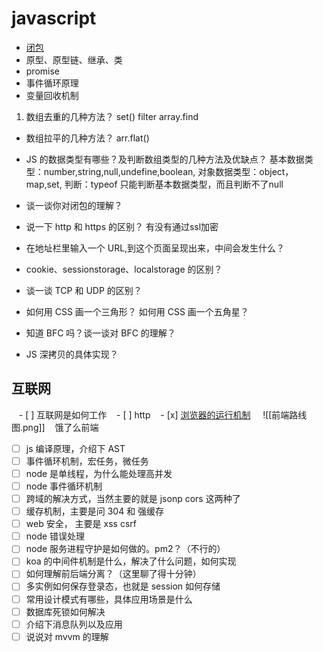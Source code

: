 # javascript

-   [闭包](./js/js.md)
-   原型、原型链、继承、类
-   promise
-   事件循环原理
-   变量回收机制


1.   数组去重的几种方法？
set()
filter
array.find

-   数组拉平的几种方法？
arr.flat()
-   JS 的数据类型有哪些？及判断数组类型的几种方法及优缺点？
基本数据类型：number,string,null,undefine,boolean,
对象数据类型：object，map,set,
判断：typeof 只能判断基本数据类型，而且判断不了null
-   谈一谈你对闭包的理解？

-   说一下 http 和 https 的区别？
有没有通过ssl加密

-   在地址栏里输入一个 URL,到这个页面呈现出来，中间会发生什么？
-   cookie、sessionstorage、localstorage 的区别？
-   谈一谈 TCP 和 UDP 的区别？
-   如何用 CSS 画一个三角形？ 如何用 CSS 画一个五角星？
-   知道 BFC 吗？谈一谈对 BFC 的理解？
-   JS 深拷贝的具体实现？
## 互联网 
   - [ ] 互联网是如何工作
   - [ ] http
   - [x] [浏览器的运行机制](onenote:https://d.docs.live.net/fab9aa34628a989d/文档/编程/新分区%201.one#浏览器的运行机制&section-id={8040C09A-CEF1-4E52-AC78-59E4327B3469}&page-id={08C6EDF8-26DE-4C95-B362-43CDEBE739E4}&object-id={85C8E339-BC54-0030-0720-050AB4E67C15}&10) 
   ![[前端路线图.png]]
   饿了么前端

- [ ] js 编译原理，介绍下 AST  
- [ ] 事件循环机制，宏任务，微任务  
- [ ] node 是单线程，为什么能处理高并发  
- [ ] node 事件循环机制  
- [ ] 跨域的解决方式，当然主要的就是 jsonp cors 这两种了  
- [ ] 缓存机制，主要是问 304 和 强缓存  
- [ ] web 安全， 主要是 xss csrf  
- [ ] node 错误处理  
- [ ] node 服务进程守护是如何做的。pm2？（不行的）  
- [ ] koa 的中间件机制是什么，解决了什么问题，如何实现  
- [ ] 如何理解前后端分离？（这里聊了得十分钟）  
- [ ] 多实例如何保存登录态，也就是 session 如何存储  
- [ ] 常用设计模式有哪些，具体应用场景是什么  
- [ ] 数据库死锁如何解决  
- [ ] 介绍下消息队列以及应用  
- [ ] 说说对 mvvm 的理解